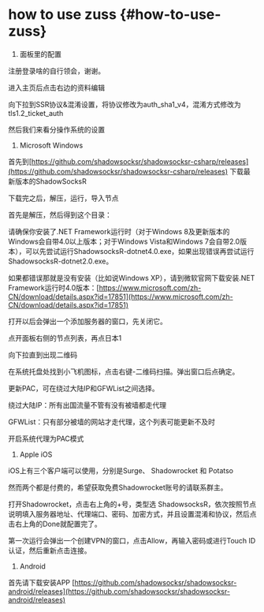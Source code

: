 # how to use zuss {#how-to-use-zuss}



1. 面板里的配置

注册登录啥的自行领会，谢谢。

进入主页后点击右边的资料编辑

向下拉到SSR协议&混淆设置，将协议修改为auth\_sha1\_v4，混淆方式修改为tls1.2\_ticket\_auth

然后我们来看分操作系统的设置

1. Microsoft Windows

首先到[https://github.com/shadowsocksr/shadowsocksr-csharp/releases](https://github.com/shadowsocksr/shadowsocksr-csharp/releases) 下载最新版本的ShadowSocksR

下载完之后，解压，运行，导入节点

首先是解压，然后得到这个目录：

请确保你安装了.NET Framework运行时（对于Windows 8及更新版本的Windows会自带4.0以上版本；对于Windows Vista和Windows 7会自带2.0版本），可以先尝试运行ShadowsocksR-dotnet4.0.exe，如果出现错误再尝试运行ShadowsocksR-dotnet2.0.exe。

如果都错误那就是没有安装（比如说Windows XP），请到微软官网下载安装.NET Framework运行时4.0版本：[https://www.microsoft.com/zh-CN/download/details.aspx?id=17851](https://www.microsoft.com/zh-CN/download/details.aspx?id=17851)

打开以后会弹出一个添加服务器的窗口，先关闭它。

点开面板右侧的节点列表，再点日本1

向下拉直到出现二维码

在系统托盘处找到小飞机图标，点击右键-二维码扫描。弹出窗口后点确定。

更新PAC，可在绕过大陆IP和GFWList之间选择。

绕过大陆IP：所有出国流量不管有没有被墙都走代理

GFWList：只有部分被墙的网站才走代理，这个列表可能更新不及时

开启系统代理为PAC模式

1. Apple iOS

iOS上有三个客户端可以使用，分别是Surge、 Shadowrocket 和 Potatso

然而两个都是付费的，希望获取免费Shadowrocket账号的请联系群主。

打开Shadowrocket，点击右上角的+号，类型选 ShadowsocksR，依次按照节点说明填入服务器地址、代理端口、密码、加密方式，并且设置混淆和协议，然后点击右上角的Done就配置完了。



第一次运行会弹出一个创建VPN的窗口，点击Allow，再输入密码或进行Touch ID认证，然后重新点击连接。

1. Android

首先请下载安装APP [https://github.com/shadowsocksr/shadowsocksr-android/releases](https://github.com/shadowsocksr/shadowsocksr-android/releases)

